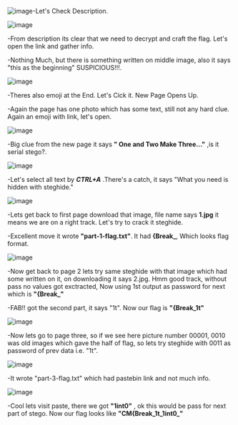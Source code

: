 ![image](https://github.com/user-attachments/assets/ebd4627c-91f7-4103-93e9-a7d888289f8a)-Let's Check Description.

![image](https://github.com/user-attachments/assets/8fe6bae7-c6dc-48a3-a406-bd1766ca967e)

-From description its clear that we need to decrypt and craft the flag. Let's open the link and gather info.

-Nothing Much, but there is something written on middle image, also it says "this as the beginning"  SUSPICIOUS!!!.

![image](https://github.com/user-attachments/assets/dcb09e2d-9a7c-4687-8457-b64e3ba15268)

-Theres also emoji at the End. Let's Cick it. New Page Opens Up.

-Again the page has one photo which has some text, still not any hard clue. Again an emoji with link, let's open.

![image](https://github.com/user-attachments/assets/32bc7669-42eb-4d2d-8d80-52f54d8090cd)

-Big clue from the new page it says **" One and Two Make Three..."** ,is it serial stego?.

![image](https://github.com/user-attachments/assets/ba86cd14-0abf-4568-ab00-46a8cf2fd0fe)

-Let's select all text by **_CTRL+A_** .There's a catch, it says "What you need is hidden with steghide."

![image](https://github.com/user-attachments/assets/88d26687-02c4-4b8a-abc9-30c354e5da61)

-Lets get back to first page download that image, file name says **1.jpg** it means we are on a right track. Let's try to crack it steghide.  

-Excellent move it wrote **"part-1-flag.txt"**. It had **{Break_**, Which looks flag format.

![image](https://github.com/user-attachments/assets/275fcfcf-ec4e-4654-aab0-30189bf012af)

-Now get back to page 2 lets try same steghide with that image which had some written on it, on downloading it says 2.jpg. Hmm good track, without pass no values got exctracted, Now using 1st output as password for next which is **"{Break_"** 

-FAB!! got the second part, it says "1t". Now our flag is **"{Break_1t"**

![image](https://github.com/user-attachments/assets/2d24e61c-0bd5-49da-bd1f-e4078158dd0c)

-Now lets go to page three, so if we see here picture number 00001, 0010 was old images which gave the half of flag, so lets try steghide with 0011 as password of prev data i.e. "1t".

![image](https://github.com/user-attachments/assets/5d191e5e-64f3-4ee7-8f67-2851a7465b02)

-It wrote "part-3-flag.txt" which had pastebin link and not much info.

![image](https://github.com/user-attachments/assets/aa078482-2ca3-4440-84c4-8da6d8e4ee7f)

-Cool lets visit paste, there we got **"__1int0__"** , ok this would be pass for next part of stego. Now our flag looks like **"CM{Break_1t_1int0_"**

